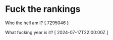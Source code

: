 # Fuck the rankings

Who the hell am I?
{ 7295046 }

What fucking year is it?
[ 2024-07-17T22:00:00Z ]

